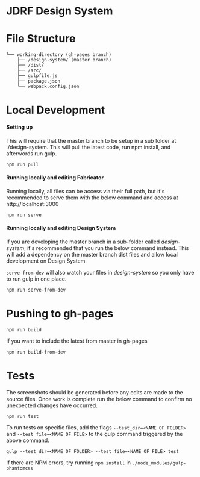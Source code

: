 # JDRF Design System

# File Structure

````
└── working-directory (gh-pages branch)
	├── /design-system/ (master branch)
	├── /dist/
	├── /src/
	├── gulpfile.js
	├── package.json
	└── webpack.config.json
````

# Local Development

#### Setting up
This will require that the master branch to be setup in a sub folder at ./design-system. This will pull the latest code, run npm install, and afterwords run gulp.
```
npm run pull
```

#### Running locally and editing Fabricator
Running locally, all files can be access via their full path, but it's recommended to serve them with the below command and access at http://localhost:3000
````
npm run serve
````

#### Running locally and editing Design System
If you are developing the master branch in a sub-folder called _design-system_, it's recommended that you run the below command instead. This will add a dependency on the master branch dist files and allow local development on Design System.

`serve-from-dev` will also watch your files in _design-system_ so you only have to run gulp in one place.
````
npm run serve-from-dev
````
# Pushing to gh-pages
````
npm run build
````

If you want to include the latest from master in gh-pages
````
npm run build-from-dev
````

# Tests
The screenshots should be generated before any edits are made to the source files. Once work is complete run the below command to confirm no unexpected changes have occurred.
````
npm run test
````

To run tests on specific files, add the flags `--test_dir=<NAME OF FOLDER>` and `--test_file=<NAME OF FILE>` to the gulp command triggered by the above command.

````
gulp --test_dir=<NAME OF FOLDER> --test_file=<NAME OF FILE> test
````

If there are NPM errors, try running ````npm install```` in ````./node_modules/gulp-phantomcss````
